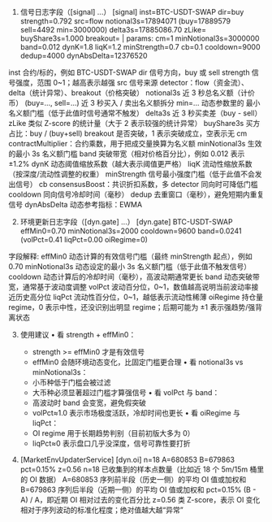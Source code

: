 1. 信号日志字段（[signal] ...）
   [signal] inst=BTC-USDT-SWAP dir=buy strength=0.792 src=flow
   notional3s=17894071 (buy=17889579 sell=4492 min=3000000)
   delta3s=17885086.70 zLike= buyShare3s=1.000 breakout=
   | params: cm=1 minNotional3s=3000000 band=0.012 dynK=1.8 liqK=1.2
   minStrength=0.7 cb=0.1 cooldown=9000 dedup=4000 dynAbsDelta=12376520

inst
合约/标的，例如 BTC-USDT-SWAP
dir
信号方向，buy 或 sell
strength
信号强度，范围 0~1；越高表示越强
src
信号来源 detector：flow（资金流）、delta（统计异常）、breakout（价格突破）
notional3s
近 3 秒总名义额（计价币）
(buy=..., sell=...)
近 3 秒买入 / 卖出名义额拆分
min=...
动态参数里的 最小名义额门槛（低于此值时信号通常不触发）
delta3s
近 3 秒买卖差（buy - sell）
zLike
类似 Z-score 的统计量（大于 2 表示较强的统计异常）
buyShare3s
买方占比：buy / (buy+sell)
breakout
是否突破，1 表示突破成立，空表示无
cm
contractMultiplier：合约乘数，用于把成交量换算为名义额
minNotional3s
生效的最小 3s 名义额门槛
band
突破带宽（相对价格百分比），例如 0.012 表示 ±1.2%
dynK
动态阈值缩放系数（越大表示阈值更严格）
liqK
流动性缩放系数（按深度/流动性调整的权重）
minStrength
信号最小强度门槛（低于此值不会发出信号）
cb
consensusBoost：共识折扣系数，多 detector 同向时可降低门槛
cooldown
同向信号冷却时间（毫秒）
dedup
去重窗口（毫秒），避免短期内重复信号
dynAbsDelta
动态参考指标：EWMA

2. 环境更新日志字段（[dyn.gate] ...）
   [dyn.gate] BTC-USDT-SWAP effMin0=0.70 minNotional3s=2000
   cooldown=9600 band=0.0241 (volPct=0.41 liqPct=0.00 oiRegime=0)

字段解释:
effMin0
动态计算的有效信号门槛（最终 minStrength 起点），例如 0.70
minNotional3s
动态设定的最小 3s 名义额门槛（低于此值不触发信号）
cooldown
动态计算后的冷却时间（毫秒），高波动期通常更长
band
动态突破带宽，通常基于波动度调整
volPct
波动百分位，0~1，数值越高说明当前波动率接近历史高分位
liqPct
流动性百分位，0~1，越低表示流动性稀薄
oiRegime
持仓量 regime，0 表示中性，还没识别出明显 regime；后期可能为 ±1 表示强趋势/强背离状态

3. 使用建议
   • 看 strength + effMin0：
   - strength >= effMin0 才是有效信号
   - effMin0 会随环境动态变化，比固定门槛更合理
     • 看 notional3s vs minNotional3s：
   - 小币种低于门槛会被过滤
   - 大币种必须显著超过门槛才算强信号
     • 看 volPct 与 band：
   - 高波动时 band 会变宽，避免假突破
   - volPct≈1.0 表示市场极度活跃，冷却时间也更长
     • 看 oiRegime 与 liqPct：
   - OI regime 用于长期趋势判别（目前初版大多为 0）
   - liqPct≈0 表示盘口几乎没深度，信号可靠性要打折

4. [MarketEnvUpdaterService] [dyn.oi] n=18 A=680853 B=679863 pct=0.15% z=0.56
   n=18
   已收集到的样本点数量（比如近 18 个 5m/15m 桶里的 OI 数据）
   A=680853
   序列前半段（历史一侧）的平均 OI 值或加权和
   B=679863
   序列后半段（近期一侧）的平均 OI 值或加权和
   pct=0.15%
   (B - A) / A，即近期 OI 相对过去的变化百分比
   z=0.56
   类 Z-score，表示 OI 变化相对于序列波动的标准化程度；绝对值越大越“异常”
